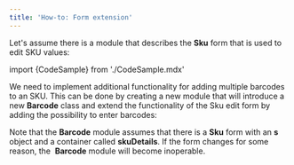 ```yaml
---
title: 'How-to: Form extension'
---
```


Let's assume there is a module that describes the **Sku** form that is used to edit SKU values:

import {CodeSample} from './CodeSample.mdx'

<CodeSample url="http://documentation.lsfusion.org:5000/sample?file=UseCaseFormSku"/>

We need to implement additional functionality for adding multiple barcodes to an SKU. This can be done by creating a new module that will introduce a new **Barcode** class and extend the functionality of the Sku edit form by adding the possibility to enter barcodes:

<CodeSample url="http://documentation.lsfusion.org:5000/sample?file=UseCaseFormBarcode"/>

Note that the **Barcode** module assumes that there is a **Sku** form with an **s**  object and a container called **skuDetails**. If the form changes for some reason, the  **Barcode** module will become inoperable.
